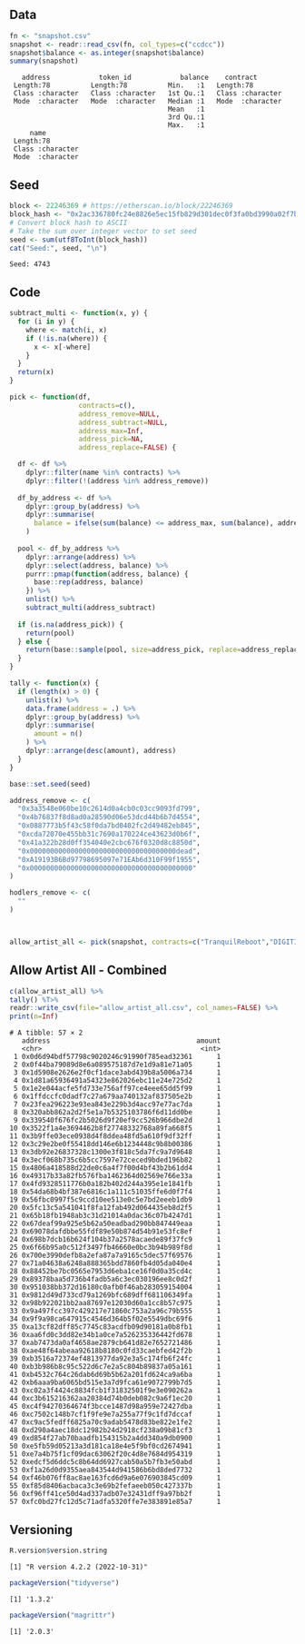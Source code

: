 
<!-- README.md is generated from README.Rmd. Please edit that file -->

## Data

``` r
fn <- "snapshot.csv"
snapshot <- readr::read_csv(fn, col_types=c("ccdcc"))
snapshot$balance <- as.integer(snapshot$balance)
summary(snapshot)
```

       address            token_id            balance    contract        
     Length:78          Length:78          Min.   :1   Length:78         
     Class :character   Class :character   1st Qu.:1   Class :character  
     Mode  :character   Mode  :character   Median :1   Mode  :character  
                                           Mean   :1                     
                                           3rd Qu.:1                     
                                           Max.   :1                     
         name          
     Length:78         
     Class :character  
     Mode  :character  
                       
                       
                       

## Seed

``` r
block <- 22246369 # https://etherscan.io/block/22246369
block_hash <- "0x2ac336780fc24e8826e5ec15fb829d301dec0f3fa0bd3990a02f7bc8ee6512d7"
# Convert block hash to ASCII
# Take the sum over integer vector to set seed
seed <- sum(utf8ToInt(block_hash))
cat("Seed:", seed, "\n")
```

    Seed: 4743 

## Code

``` r
subtract_multi <- function(x, y) {
  for (i in y) {
    where <- match(i, x)
    if (!is.na(where)) {
      x <- x[-where]
    }
  }
  return(x)
}

pick <- function(df,
                 contracts=c(),
                 address_remove=NULL,
                 address_subtract=NULL,
                 address_max=Inf,
                 address_pick=NA,
                 address_replace=FALSE) {

  df <- df %>%
    dplyr::filter(name %in% contracts) %>%
    dplyr::filter(!(address %in% address_remove))
  
  df_by_address <- df %>%
    dplyr::group_by(address) %>%
    dplyr::summarise(
      balance = ifelse(sum(balance) <= address_max, sum(balance), address_max)
    )
  
  pool <- df_by_address %>%
    dplyr::arrange(address) %>%
    dplyr::select(address, balance) %>%
    purrr::pmap(function(address, balance) {
      base::rep(address, balance)
    }) %>%
    unlist() %>%
    subtract_multi(address_subtract)
  
  if (is.na(address_pick)) {
    return(pool)
  } else {
    return(base::sample(pool, size=address_pick, replace=address_replace))
  }
}

tally <- function(x) {
  if (length(x) > 0) {
    unlist(x) %>%
    data.frame(address = .) %>%
    dplyr::group_by(address) %>%
    dplyr::summarise(
      amount = n()
    ) %>%
    dplyr::arrange(desc(amount), address)
  }
}
```

``` r
base::set.seed(seed)

address_remove <- c(
  "0x3a3548e060be10c2614d0a4cb0c03cc9093fd799",
  "0x4b76837f8d8ad0a28590d06e53dcd44b6b7d4554",
  "0x0887773b5f43c58f0da7bd0402fc2d49482eb845",
  "0xcda72070e455bb31c7690a170224ce43623d0b6f",
  "0x41a322b28d0ff354040e2cbc676f0320d8c8850d",
  "0x000000000000000000000000000000000000dead",
  "0xA19193B6Bd97798695097e71EAb6d310F99f1955",
  "0x0000000000000000000000000000000000000000"
)

hodlers_remove <- c(
  ""
)



allow_artist_all <- pick(snapshot, contracts=c("TranquilReboot","DIGITIZED","Glitched","Overhyped","GINGERX","ANIMATIONS","ILLUSTRATIONS21","THEWATCHER21","Illustrations"), address_remove=address_remove,address_max=1)
```

## Allow Artist All - Combined

``` r
c(allow_artist_all) %>%
tally() %T>%
readr::write_csv(file="allow_artist_all.csv", col_names=FALSE) %>%
print(n=Inf)
```

    # A tibble: 57 × 2
       address                                    amount
       <chr>                                       <int>
     1 0x0d6d94bdf57798c9020246c91990f785ead32361      1
     2 0x0f44ba79089d8e6a089575187d7e1d9a81e71a05      1
     3 0x1d5908e2626e2f0cf1dace3abd439b8a5006a734      1
     4 0x1d81a65936491a54323e862026ebc11e24e725d2      1
     5 0x1e2e044acfe5fd733e756aff97ce4eee65dd5f99      1
     6 0x1ffdccfc0dadf7c27a679aa740132af837505e2b      1
     7 0x23fea296223e93ea843e229b3d4acc97e77ac7da      1
     8 0x320abb862a2d2f5e1a7b5325103786f6d11dd0be      1
     9 0x339540f676fc2b5026d9f20ef9cc526b966dbe2d      1
    10 0x3522f1a4e3694462b8f27748332768a89fa668f5      1
    11 0x3b9ffe03ece0938d4f8ddea48fd5a610f9df32ff      1
    12 0x3c29e2be0f55418dd146e6b1234448c9b8b00386      1
    13 0x3db92e26837328c1300e3f818c5da7fc9a7d9648      1
    14 0x3ecf068b735c6b5cc7597e72ceced9bded196b82      1
    15 0x4806a418588d22de0c6a4f7f00d4bf43b2b61dd4      1
    16 0x49317b33a82fb576fba1462364d02569e766e33a      1
    17 0x4fd9328511776b0a182b402d244a395e1e1841fb      1
    18 0x54da68b4bf387e6816c1a111c51035ffe6d0f7f4      1
    19 0x56fbc0997f5c9ccd10ee513e0c5e7bd2eeeb1db9      1
    20 0x5fc13c5a541041f8fa12fab492d064435eb8d2f5      1
    21 0x65b18fb1948ab3c31d21014a0dac36c07b4247d1      1
    22 0x67deaf99a925e5b62a50eadbad290bb847449eaa      1
    23 0x69078dafdbbe55fdf89e50b874d54b91e53fc8ef      1
    24 0x698b7dcb16b624f104b37a2578acaede89f37fc9      1
    25 0x6f66b95a0c512f3497fb46660e0bc3b94b989f8d      1
    26 0x700e3990defb8a2efa87a7a9165c5dec57f69576      1
    27 0x71a04638a6248a888365bdd7860fb4d05da040e4      1
    28 0x88452be7bc0565e7953d6eba1ce16f0d0a35cd4c      1
    29 0x89378baa5d736b4fadb5a6c3ec030196ee8c0d2f      1
    30 0x951038bb372d16180c0afb0f46ab283059154004      1
    31 0x9812d49d733cd79a1269bfc689dff681106349fa      1
    32 0x98b922021bb2aa87697e12030d60a1cc8b57c975      1
    33 0x9a497fcc397c429217e71860c753a2a96c79b555      1
    34 0x9f9a98ca647915c4546d364b5f02e5549dbc69f6      1
    35 0xa13cf82dff85c7745c83acdfb09d90181a0b8fb1      1
    36 0xaa6fd0c3dd82e34b1a0ce7a526235336442fd678      1
    37 0xab7473da0af4658ae2879cb641d82e7652721486      1
    38 0xae48f64abeaa92618b8180c0fd33caebfed42f2b      1
    39 0xb3516a72374ef4813977da92e3a5c174fb6f24fc      1
    40 0xb3b986b8c95c522d6c7e2a5c804b89837a05a161      1
    41 0xb4532c764c26dab6d69b5b62a201fd624ca9a6ba      1
    42 0xb6aaa9ba6065bd515e3a7d9fca61e9072799b7d5      1
    43 0xc02a3f4424c8834fcb1f31832501f9e3e090262a      1
    44 0xc3b615216362aa20384d74b0deb082c9a6f1ec20      1
    45 0xc4f94270364674f3bcce1487d98a959e72427dba      1
    46 0xc7502c148b7cf1f9fe9e7a255a77f9c1fd7dccaf      1
    47 0xc9ac5fedff6825a70c9adab5478d83be822e1fe2      1
    48 0xd290a4aec18dc12982b24d2918cf238a09b81cf3      1
    49 0xd854f27ab70baadfb154315b2a4dd340a9db0900      1
    50 0xe5fb59d05213a3d181ca18e4e5f9bf0cd2674941      1
    51 0xe7a4b75f1cf09dac63062f20c4d8e7684d954319      1
    52 0xedcf5d6ddc5c8b64dd6927cab50a5b7fb3e50abd      1
    53 0xf1a26d0d9355aea843544d941586b6bd8ded7732      1
    54 0xf46b076ff8ac8ae163fcd6d9a6e076903845cd09      1
    55 0xf85d8406acbaca3c3e69b2fefaeeb050c427337b      1
    56 0xf96ff41ce50d4ad337adb07e32431dff9a97bb2f      1
    57 0xfc0bd27fc12d5c71adfa5320ffe7e383891e85a7      1

## Versioning

``` r
R.version$version.string
```

    [1] "R version 4.2.2 (2022-10-31)"

``` r
packageVersion("tidyverse")
```

    [1] '1.3.2'

``` r
packageVersion("magrittr")
```

    [1] '2.0.3'
